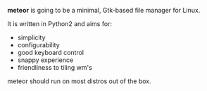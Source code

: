 
__meteor__ is going to be a minimal, Gtk-based file manager for Linux.

It is written in Python2 and aims for:
+ simplicity
+ configurability
+ good keyboard control
+ snappy experience
+ friendliness to tiling wm's

meteor should run on most distros out of the box.
